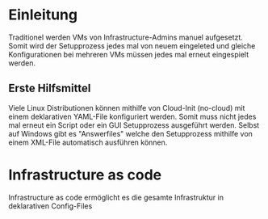# Einleitung
Traditionel werden VMs von Infrastructure-Admins manuel aufgesetzt. Somit wird der Setupprozess jedes mal von neuem eingeleted und
gleiche Konfigurationen bei mehreren VMs müssen jedes mal erneut eingespielt werden.

## Erste Hilfsmittel
Viele Linux Distributionen können mithilfe von Cloud-Init (no-cloud) mit einem deklarativen YAML-File konfiguriert werden. Somit muss
nicht jedes mal erneut ein Script oder ein GUI Setupprozess ausgeführt werden. Selbst auf Windows gibt es "Answerfiles" welche den
Setupprozess mithilfe von einem XML-File automatisch ausführen können.

# Infrastructure as code
Infrastructure as code ermöglicht es die gesamte Infrastruktur in deklarativen Config-Files 